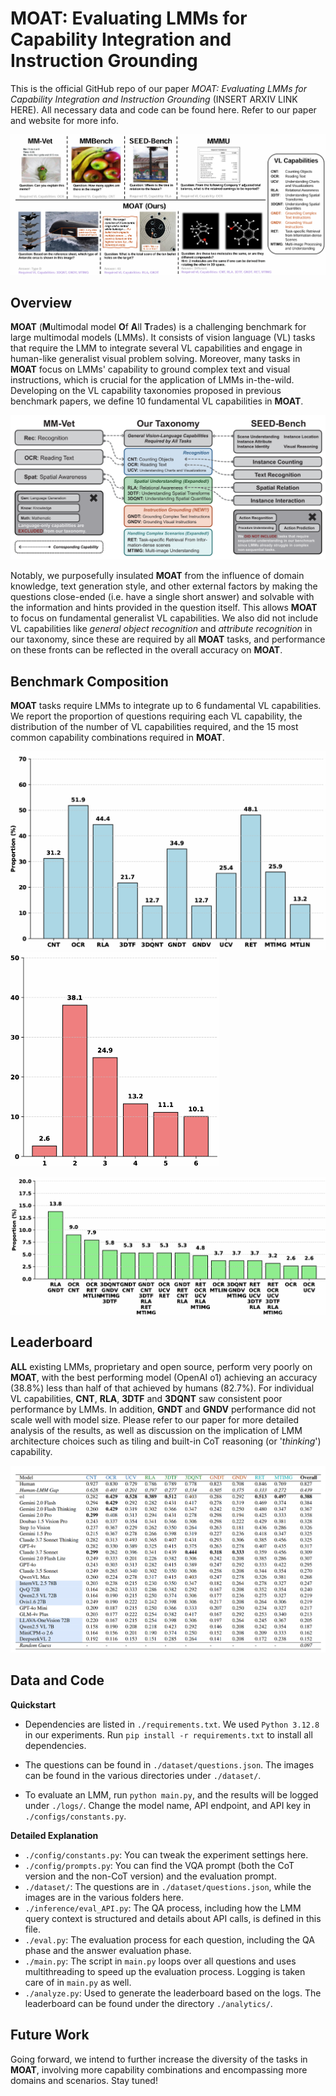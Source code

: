 # MOAT: Evaluating LMMs for Capability Integration and Instruction Grounding

This is the official GitHub repo of our paper *MOAT: Evaluating LMMs for Capability Integration and Instruction Grounding* (INSERT ARXIV LINK HERE). All necessary data and code can be found here. Refer to our paper and website for more info.

![fig1](.\figures\fig1.png)

## Overview

**MOAT** (**M**ultimodal model **O**f **A**ll **T**rades) is a challenging benchmark for large multimodal models (LMMs). It consists of vision language (VL) tasks that require the LMM to integrate several VL capabilities and engage in human-like generalist visual problem solving. Moreover, many tasks in **MOAT** focus on LMMs' capability to ground complex text and visual instructions, which is crucial for the application of LMMs in-the-wild. Developing on the VL capability taxonomies proposed in previous benchmark papers, we define 10 fundamental VL capabilities in **MOAT**. 

![fig2](.\figures\fig2.png)

Notably, we purposefully insulated **MOAT** from the influence of domain knowledge, text generation style, and other external factors by making the questions close-ended (i.e. have a single short answer) and solvable with the information and hints provided in the question itself. This allows **MOAT** to focus on fundamental generalist VL capabilities. We also did not include VL capabilities like *general object recognition* and *attribute recognition* in our taxonomy, since these are required by all **MOAT** tasks, and performance on these fronts can be reflected in the overall accuracy on **MOAT**.

## Benchmark Composition

**MOAT** tasks require LMMs to integrate up to 6 fundamental VL capabilities. We report the proportion of questions requiring each VL capability, the distribution of the number of VL capabilities required, and the 15 most common capability combinations required in **MOAT**.

<img src=".\figures\fig3a.png" alt="fig3a" style="zoom:50%;" /><img src=".\figures\fig3b.png" alt="fig3b" style="zoom:50%;" />

<img src=".\figures\fig3c.png" alt="fig3c" style="zoom:70%;" />

## Leaderboard

**ALL** existing LMMs, proprietary and open source, perform very poorly on **MOAT**, with the best performing model (OpenAI o1) achieving an accuracy (38.8%) less than half of that achieved by humans (82.7%). For individual VL capabilities, **CNT**, **RLA**, **3DTF** and **3DQNT** saw consistent poor performance by LMMs. In addition, **GNDT** and **GNDV** performance did not scale well with model size. Please refer to our paper for more detailed analysis of the results, as well as discussion on the implication of LMM architecture choices such as tiling and built-in CoT reasoning (or '*thinking*') capability.

![fig4](.\figures\fig4.png)

## Data and Code

**Quickstart**

* Dependencies are listed in `./requirements.txt`. We used `Python 3.12.8` in our experiments. Run `pip install -r requirements.txt` to install all dependencies. 

* The questions can be found in `./dataset/questions.json`. The images can be found in the various directories under `./dataset/`.

* To evaluate an LMM, run `python main.py`, and the results will be logged under `./logs/`. Change the model name, API endpoint, and API key in `./configs/constants.py`.

**Detailed Explanation**

* `./config/constants.py`: You can tweak the experiment settings here.
* `./config/prompts.py`: You can find the VQA prompt (both the CoT version and the non-CoT version) and the evaluation prompt.
* `./dataset/`: The questions are in `./dataset/questions.json`, while the images are in the various folders here.
* `./inference/eval_API.py`: The QA process, including how the LMM query context is structured and details about API calls, is defined in this file.
* `./eval.py`: The evaluation process for each question, including the QA phase and the answer evaluation phase.
* `./main.py`: The script in `main.py` loops over all questions and uses multithreading to speed up the evaluation process. Logging is taken care of in `main.py` as well.
* `./analyze.py`: Used to generate the leaderboard based on the logs. The leaderboard can be found under the directory `./analytics/`.

## Future Work

Going forward, we intend to further increase the diversity of the tasks in **MOAT**, involving more capability combinations and encompassing more domains and scenarios. Stay tuned!